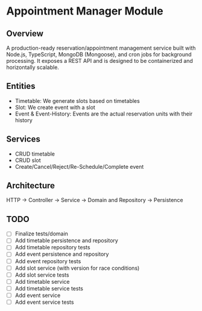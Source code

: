 # Appointment Manager Module

## Overview

A production-ready reservation/appointment management service built with Node.js, TypeScript, MongoDB (Mongoose), and cron jobs for background processing.
It exposes a REST API and is designed to be containerized and horizontally scalable.

## Entities

- Timetable: We generate slots based on timetables
- Slot: We create event with a slot
- Event & Event-History: Events are the actual reservation units with their history

## Services

- CRUD timetable
- CRUD slot
- Create/Cancel/Reject/Re-Schedule/Complete event

## Architecture

HTTP -> Controller -> Service -> Domain and Repository -> Persistence

## TODO

- [ ] Finalize tests/domain
- [ ] Add timetable persistence and repository
- [ ] Add timetable repository tests
- [ ] Add event persistence and repository
- [ ] Add event repository tests
- [ ] Add slot service (with version for race conditions)
- [ ] Add slot service tests
- [ ] Add timetable service
- [ ] Add timetable service tests
- [ ] Add event service
- [ ] Add event service tests
